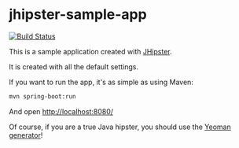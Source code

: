 jhipster-sample-app
===================

[![Build Status](https://drone.io/github.com/jhipster/jhipster-sample-app/status.png)](https://drone.io/github.com/jhipster/jhipster-sample-app/latest)

This is a sample application created with [JHipster](https://github.com/jdubois/generator-jhipster).

It is created with all the default settings.

If you want to run the app, it's as simple as using Maven:

```bash
mvn spring-boot:run
```

And open [http://localhost:8080/](http://localhost:8080/)

Of course, if you are a true Java hipster, you should use the [Yeoman generator](https://github.com/jdubois/generator-jhipster)!
